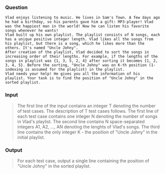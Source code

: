 ### Question
    Vlad enjoys listening to music. He lives in Sam's Town. A few days ago he had a birthday, so his parents gave him a gift: MP3-player! Vlad was the happiest man in the world! Now he can listen his favorite songs whenever he wants!
    Vlad built up his own playlist. The playlist consists of N songs, each has a unique positive integer length. Vlad likes all the songs from his playlist, but there is a song, which he likes more than the others. It's named "Uncle Johny".
    After creation of the playlist, Vlad decided to sort the songs in increasing order of their lengths. For example, if the lengths of the songs in playlist was {1, 3, 5, 2, 4} after sorting it becomes {1, 2, 3, 4, 5}. Before the sorting, "Uncle Johny" was on K-th position (1-indexing is assumed for the playlist) in the playlist.
    Vlad needs your help! He gives you all the information of his playlist. Your task is to find the position of "Uncle Johny" in the sorted playlist.

### Input
>The first line of the input contains an integer T denoting the number of test cases. The description of T test cases follows.
The first line of each test case contains one integer N denoting the number of songs in Vlad's playlist. The second line contains N space-separated integers A1, A2, ..., AN denoting the lenghts of Vlad's songs. The third line contains the only integer K - the position of "Uncle Johny" in the initial playlist.

### Output
>For each test case, output a single line containing the position of "Uncle Johny" in the sorted playlist.
